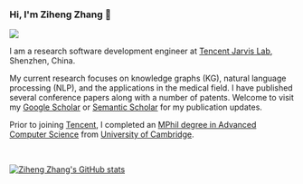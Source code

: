 ### Hi, I'm Ziheng Zhang 👋 

![](https://komarev.com/ghpvc/?username=ZihengZZH)

I am a research software development engineer at [Tencent Jarvis Lab](https://jarvislab.tencent.com/), Shenzhen, China.

My current research focuses on knowledge graphs (KG), natural language processing (NLP), and the applications in the medical field. I have published several conference papers along with a number of patents. Welcome to visit my [Google Scholar](https://scholar.google.co.uk/citations?user=hQP375oAAAAJ&hl=en) or [Semantic Scholar](https://www.semanticscholar.org/author/Ziheng-Zhang/2030976630) for my publication updates.

Prior to joining [Tencent](https://www.tencent.com/en-us), I completed an [MPhil degree in Advanced Computer Science](https://www.cst.cam.ac.uk/) from [University of Cambridge](https://www.cam.ac.uk/).

<br />

[![Ziheng Zhang's GitHub stats](https://github-readme-stats.vercel.app/api?username=zihengzzh)](https://github.com/anuraghazra/github-readme-stats)
